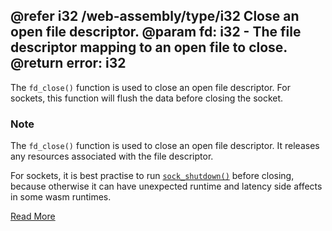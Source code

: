 @refer i32 /web-assembly/type/i32
Close an open file descriptor.
@param fd: i32 - The file descriptor mapping to an open file to close.
@return error: i32
---

The `fd_close()` function is used to close an open file descriptor. For sockets, this function will flush the data before closing the socket.

### Note

The `fd_close()` function is used to close an open file descriptor. It releases any resources associated with the file descriptor.

For sockets, it is best practise to run [`sock_shutdown()`](./sock_shutdown) before closing, because otherwise it can have unexpected runtime and latency side affects in some wasm runtimes.

[Read More](https://wasix.org/docs/api-reference/wasi/fd_close)